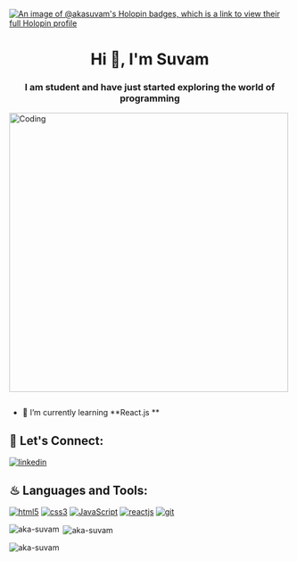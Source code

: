[![An image of @akasuvam's Holopin badges, which is a link to view their full Holopin profile](https://holopin.me/akasuvam)](https://holopin.io/@akasuvam)

<h1 align="center">Hi 👋, I'm Suvam</h1>
<h3 align="center">I am student and have just started exploring the world of programming</h3>
<img align="center" alt="Coding" width="500" src="https://media1.giphy.com/media/qgQUggAC3Pfv687qPC/giphy.gif?cid=ecf05e474jkd0gzftsimaapqwnbzn7od8u0pqowm8hdp08cn&rid=giphy.gif&ct=g">

<p align="left"> <a href="https://twitter.com/" target="blank"><img src="https://img.shields.io/twitter/follow/?logo=twitter&style=for-the-badge" alt="" /></a> </p>

- 🌱 I’m currently learning **React.js **

## 🔰 Let's Connect:

[![linkedin](https://img.shields.io/badge/LinkedIn-0077B5?style=for-the-badge&logo=linkedin&logoColor=white)](https://www.linkedin.com/in/suvam-rai-66769a203/)
  

   
## ♨ Languages and Tools:
[![html5](https://img.shields.io/badge/HTML5-E34F26?style=for-the-badge&logo=html5&logoColor=white)](https://www.w3.org/html/)
[![css3](https://img.shields.io/badge/CSS3-1572B6?style=for-the-badge&logo=css3&logoColor=white)](https://www.w3schools.com/css/)
[![JavaScript](https://img.shields.io/badge/JavaScript-323330?style=for-the-badge&logo=javascript&logoColor=F7DF1E)](https://developer.mozilla.org/en-US/docs/Web/JavaScript)
[![reactjs](https://img.shields.io/badge/React-20232A?style=for-the-badge&logo=react&logoColor=61DAFB)](https://reactjs.org/)
[![git](https://img.shields.io/badge/GIT-E44C30?style=for-the-badge&logo=git&logoColor=white)](https://git-scm.com/)


<p><img align="left" src="https://github-readme-stats.vercel.app/api/top-langs?username=aka-suvam&show_icons=true&locale=en&layout=compact" alt="aka-suvam" /></p>

<p>&nbsp;<img align="center" src="https://github-readme-stats.vercel.app/api?username=aka-suvam&show_icons=true&locale=en" alt="aka-suvam" /></p>

<p><img align="center" src="https://github-readme-streak-stats.herokuapp.com/?user=aka-suvam&" alt="aka-suvam" /></p
